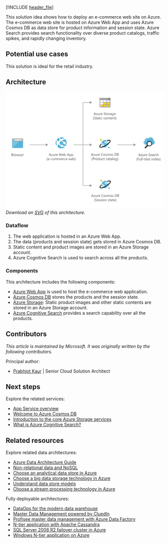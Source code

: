 [!INCLUDE [header_file](../../../includes/sol-idea-header.md)]

This solution idea shows how to deploy an e-commerce web site on Azure. The e-commerce web site is hosted on Azure Web App and uses Azure Cosmos DB as data store for  product information and session state. Azure Search provides search functionality over diverse product catalogs, traffic spikes, and rapidly changing inventory.

## Potential use cases

This solution is ideal for the retail industry.

## Architecture

![Architecture diagram shows data into Azure App Services, through Azure Storage and Azure Cosmos DB D B, to Azure Search.](../media/retail-and-e-commerce-using-cosmos-db.png)
*Download an [SVG](../media/retail-and-e-commerce-using-cosmos-db.svg) of this architecture.*

### Dataflow

1. The web application is hosted in an Azure Web App.
1. The data (products and session state) gets stored in Azure Cosmos DB.
1. Static content and product images are stored in an Azure Storage account.
1. Azure Cognitive Search is used to search across all the products.

### Components

This architecture includes the following components:

* [Azure Web App](https://azure.microsoft.com/services/app-service/web) is used to host the e-commerce web application.
* [Azure Cosmos DB](https://azure.microsoft.com/services/cosmos-db) stores the products and the session state.
* [Azure Storage](https://azure.microsoft.com/services/storage): Static product images and other static contents are stored in an Azure Storage account.
* [Azure Cognitive Search](https://azure.microsoft.com/services/search) provides a search capability over all the products.

## Contributors

*This article is maintained by Microsoft. It was originally written by the following contributors.*

Principal author:

* [Prabhjot Kaur](https://www.linkedin.com/in/kaur-profile) | Senior Cloud Solution Architect

## Next steps

Explore the related services:

* [App Service overview](/azure/app-service/overview)
* [Welcome to Azure Cosmos DB](/azure/cosmos-db/introduction)
* [Introduction to the core Azure Storage services](/azure/storage/common/storage-introduction)
* [What is Azure Cognitive Search?](/azure/search/search-what-is-azure-search)

## Related resources

Explore related data architectures:

* [Azure Data Architecture Guide](../../data-guide/index.md)
* [Non-relational data and NoSQL](../../data-guide/big-data/non-relational-data.yml)
* [Choose an analytical data store in Azure](../../data-guide/technology-choices/analytical-data-stores.md)
* [Choose a big data storage technology in Azure](../../data-guide/technology-choices/data-storage.md)
* [Understand data store models](../../guide/technology-choices/data-store-overview.md)
* [Choose a stream processing technology in Azure](../../data-guide/technology-choices/stream-processing.md)

Fully deployable architectures:

* [DataOps for the modern data warehouse](../../example-scenario/data-warehouse/dataops-mdw.yml)
* [Master Data Management powered by CluedIn](../../reference-architectures/data/cluedin.yml)
* [Profisee master data management with Azure Data Factory](../../reference-architectures/data/profisee-master-data-management-data-factory.yml)
* [N-tier application with Apache Cassandra](../../reference-architectures/n-tier/n-tier-cassandra.yml)
* [SQL Server 2008 R2 failover cluster in Azure](../../example-scenario/sql-failover/sql-failover-2008r2.yml)
* [Windows N-tier application on Azure](../../reference-architectures/n-tier/n-tier-sql-server.yml)
